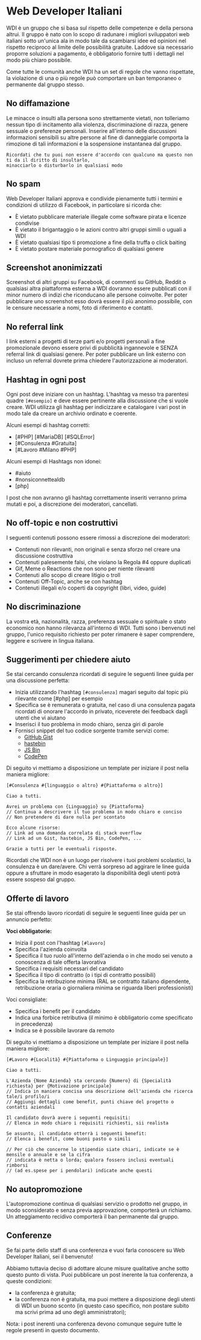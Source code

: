 # Web Developer Italiani

WDI è un gruppo che si basa sul rispetto delle competenze e della persona altrui.
Il gruppo è nato con lo scopo di radunare i migliori sviluppatori web italiani sotto un'unica ala in modo tale da scambiarsi idee ed opinioni nel rispetto reciproco al limite delle possibilità gratuite. Laddove sia necessario proporre soluzioni a pagamento, è obbligatorio fornire tutti i dettagli nel modo più chiaro possibile.

Come tutte le comunità anche WDI ha un set di regole che vanno rispettate, la violazione di una o più regole può comportare un ban temporaneo o permanente dal gruppo stesso.

## No diffamazione

Le minacce o insulti alla persona sono strettamente vietati, non tolleriamo nessun tipo di incitamento alla violenza, discriminazione di razza, genere sessuale o preferenze personali. Inserire all'interno delle discussioni informazioni sensibili su altre persone al fine di danneggiarle comporta la rimozione di tali informazioni e la sospensione instantanea dal gruppo.

    Ricordati che tu puoi non essere d'accordo con qualcuno ma questo non ti da il diritto di insultarlo,
    minacciarlo o disturbarlo in qualsiasi modo

## No spam

Web Developer Italiani approva e condivide pienamente tutti i termini e condizioni di utilizzo di Facebook, in particolare si ricorda che:

- È vietato pubblicare materiale illegale come software pirata e licenze condivise
- È vietato il brigantaggio o le azioni contro altri gruppi simili o uguali a WDI
- È vietato qualsiasi tipo ti promozione a fine della truffa o click baiting
- È vietato postare materiale pornografico di qualsiasi genere

## Screenshot anonimizzati

Screenshot di altri gruppi su Facebook, di commenti su GitHub, Reddit o qualsiasi altra piattaforma esterna a WDI dovranno essere pubblicati con il minor numero di indizi che riconducano alle persone coinvolte. Per poter pubblicare uno screenshot esso dovrà essere il più anonimo possibile, con le censure necessarie a nomi, foto di riferimento e contatti.

## No referral link

I link esterni a progetti di terze parti e/o progetti personali a fine promozionale devono essere privi di pubblicità ingannevole e SENZA referral link di qualsiasi genere.
Per poter pubblicare un link esterno con incluso un referral dovrete prima chiedere l'autorizzazione ai moderatori.

## Hashtag in ogni post

Ogni post deve iniziare con un hashtag. L'hashtag va messo tra parentesi quadre `[#esempio]` e deve essere pertinente alla discussione che si vuole creare. WDI utilizza gli hashtag per indicizzare e catalogare i vari post in modo tale da creare un archivio ordinato e coerente.

Alcuni esempi di hashtag corretti:

- [#PHP] [#MariaDB] [#SQLError]
- [#Consulenza #Gratuita]
- [#Lavoro #Milano #PHP]

Alcuni esempi di Hashtags non idonei:

- #aiuto
- #nonsiconnettealdb
- [php]

I post che non avranno gli hashtag correttamente inseriti verranno prima mutati e poi, a discrezione dei moderatori, cancellati.

## No off-topic e non costruttivi

I seguenti contenuti possono essere rimossi a discrezione dei moderatori:

- Contenuti non rilevanti, non originali e senza sforzo nel creare una discussione costruttiva
- Contenuti palesemente falsi, che violano la Regola #4 oppure duplicati
- Gif, Meme o Reactions che non sono per niente rilevanti
- Contenuti allo scopo di creare litigio o troll
- Contenuti Off-Topic, anche se con hashtag
- Contenuti illegali e/o coperti da copyright (libri, video, guide)

## No discriminazione

La vostra età, nazionalità, razza, preferenza sessuale o spirituale o stato economico non hanno rilevanza all'interno di WDI. Tutti sono i benvenuti nel gruppo, l'unico requisito richiesto per poter rimanere è saper comprendere, leggere e scrivere in lingua italiana.

## Suggerimenti per chiedere aiuto

Se stai cercando consulenza ricordati di seguire le seguenti linee guida per una discussione perfetta:

- Inizia utilizzando l'hashtag `[#consulenza]` magari seguito dal topic più rilevante come [#php] per esempio
- Specifica se è remunerata o gratuita, nel caso di una consulenza pagata ricordati di onorare l'accordo in privato, riceverete dei feedback dagli utenti che vi aiutano
- Inserisci il tuo problema in modo chiaro, senza giri di parole
- Fornisci snippet del tuo codice sorgente tramite servizi come:
  - [GitHub Gist](https://gist.github.com/)
  - [hastebin](https://hastebin.com/)
  - [JS Bin](http://jsbin.com/)
  - [CodePen](https://codepen.io/pen)

Di seguito vi mettiamo a disposizione un template per iniziare il post nella maniera migliore:

```
[#Consulenza #{linguaggio o altro} #{Piattaforma o altro}]

Ciao a tutti.

Avrei un problema con {Linguaggio} su {Piattaforma}
// Continua a descrivere il tuo problema in modo chiaro e conciso
// Non pretendere di dare nulla per scontato

Ecco alcune risorse:
// Link ad una domanda correlata di stack overflow
// Link ad un Gist, hastebin, JS Bin, CodePen, ...

Grazie a tutti per le eventuali risposte.
```

Ricordati che WDI non è un luogo per risolvere i tuoi problemi scolastici, la consulenza è un dare/avere. Chi verrà sorpreso ad aggirare le linee guida oppure a sfruttare in modo esagerato la disponibilità degli utenti potrà essere sospeso dal gruppo.

## Offerte di lavoro

Se stai offrendo lavoro ricordati di seguire le seguenti linee guida per un annuncio perfetto:

**Voci obbligatorie:**

- Inizia il post con l'hashtag `[#lavoro]`
- Specifica l'azienda coinvolta
- Specifica il tuo ruolo all'interno dell'azienda o in che modo sei venuto a conoscenza di tale offerta lavorativa
- Specifica i requisiti necessari del candidato
- Specifica il tipo di contratto (o i tipi di contratto possibili)
- Specifica la retribuzione minima (RAL se contratto italiano dipendente, retribuzione oraria o giornaliera minima se riguarda liberi professionisti)

Voci consigliate:

- Specifica i benefit per il candidato
- Indica una forbice retributiva (il minimo è obbligatorio come specificato in precedenza)
- Indica se è possibile lavorare da remoto

Di seguito vi mettiamo a disposizione un template per iniziare il post nella maniera migliore:

```
[#Lavoro #{Località} #{Piattaforma o Linguaggio principale}]

Ciao a tutti.

L'Azienda {Nome Azienda} sta cercando {Numero} di {Specialità richiesta} per {Motivazione principale}
// Indica in maniera concisa una descrizione dell'azienda che ricerca tale/i profilo/i
// Aggiungi dettagli come benefit, punti chiave del progetto o contatti aziendali

Il candidato dovrà avere i seguenti requisiti:
// Elenca in modo chiaro i requisiti richiesti, sii realista

Se assunto, il candidato otterrà i seguenti benefit:
// Elenca i benefit, come buoni pasto o simili

// Per ciò che concerne lo stipendio siate chiari, indicate se è mensile o annuale e se la cifra
// indicata è netta o lorda; qualora fossero inclusi eventuali rimborsi
// (ad es.spese per i pendolari) indicate anche questi
```

## No autopromozione

L'autopromozione continua di qualsiasi servizio o prodotto nel gruppo, in modo sconsiderato e senza previa approvazione, comporterà un richiamo. Un atteggiamento recidivo comporterà il ban permanente dal gruppo.

## Conferenze

Se fai parte dello staff di una conferenza e vuoi farla conoscere su Web Developer Italiani, sei il benvenuto!

Abbiamo tuttavia deciso di adottare alcune misure qualitative anche sotto questo punto di vista. Puoi pubblicare un post inerente la tua conferenza, a queste condizioni:

* la conferenza è gratuita;
* la conferenza non è gratuita, ma puoi mettere a disposizione degli utenti di WDI un buono sconto (in questo caso specifico, non postare subito ma scrivi prima ad uno degli amministratori);

Nota: i post inerenti una conferenza devono comunque seguire tutte le regole presenti in questo documento.
